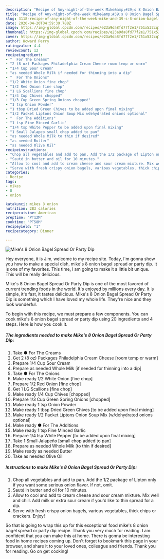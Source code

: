 ```yaml
---
description: "Recipe of Any-night-of-the-week Mike&amp;#39;s 8 Onion Bagel Spread Or Party Dip"
title: "Recipe of Any-night-of-the-week Mike&amp;#39;s 8 Onion Bagel Spread Or Party Dip"
slug: 3118-recipe-of-any-night-of-the-week-mike-and-39-s-8-onion-bagel-spread-or-party-dip
date: 2020-04-20T04:59:30.788Z
image: https://img-global.cpcdn.com/recipes/e23a9da8fd77f2e1/751x532cq70/mikes-8-onion-bagel-spread-or-party-dip-recipe-main-photo.jpg
thumbnail: https://img-global.cpcdn.com/recipes/e23a9da8fd77f2e1/751x532cq70/mikes-8-onion-bagel-spread-or-party-dip-recipe-main-photo.jpg
cover: https://img-global.cpcdn.com/recipes/e23a9da8fd77f2e1/751x532cq70/mikes-8-onion-bagel-spread-or-party-dip-recipe-main-photo.jpg
author: Howard Perry
ratingvalue: 4.4
reviewcount: 12
recipeingredient:
- "  For The Creams"
- "2 (8 oz) Packages Philadelphia Cream Cheese room temp or warm"
- "1/4 Cup Sour Cream"
- "as needed Whole Milk if needed for thinning into a dip"
- "  For The Onions"
- "1/2 White Onion fine chop"
- "1/2 Red Onion fine chop"
- "1 LG Scallions fine chop"
- "1/4 Cup Chives chopped"
- "1/3 Cup Green Spring Onions chopped"
- "1 tsp Onion Powder"
- "1 tbsp Dried Green Chives to be added upon final mixing"
- "1/2 Packet Liptons Onion Soup Mix wdehydrated onions optional"
- "  For The Additions"
- "1 tsp Fine Minced Garlic"
- "1/4 tsp White Pepper to be added upon final mixing"
- "1 Small Jalapeo small chop added to pan"
- "as needed Whole Milk to thin if desired"
- "as needed Butter"
- "as needed Olive Oil"
recipeinstructions:
- "Chop all vegetables and add to pan. Add the 1/2 package of Lipton only if you want some serious onion flavor. If not, omit."
- "Sauté in butter and oil for 10 minutes."
- "Allow to cool and add to cream cheese and sour cream mixture. Mix well and chill. Add milk or extra sour cream if you&#39;d like to thin spread for a dip."
- "Serve with fresh crispy onion bagels, various vegetables, thick chips or crackers. Enjoy!"
categories:
- Recipe
tags:
- mikes
- 8
- onion

katakunci: mikes 8 onion 
nutrition: 283 calories
recipecuisine: American
preptime: "PT12M"
cooktime: "PT58M"
recipeyield: "1"
recipecategory: Dinner

---
```



![Mike&#39;s 8 Onion Bagel Spread Or Party Dip](https://img-global.cpcdn.com/recipes/e23a9da8fd77f2e1/751x532cq70/mikes-8-onion-bagel-spread-or-party-dip-recipe-main-photo.jpg)

Hey everyone, it is Jim, welcome to my recipe site. Today, I'm gonna show you how to make a special dish, mike&#39;s 8 onion bagel spread or party dip. It is one of my favorites. This time, I am going to make it a little bit unique. This will be really delicious.

Mike&#39;s 8 Onion Bagel Spread Or Party Dip is one of the most favored of current trending foods in the world. It's enjoyed by millions every day. It is simple, it's fast, it tastes delicious. Mike&#39;s 8 Onion Bagel Spread Or Party Dip is something which I have loved my whole life. They're nice and they look wonderful.




To begin with this recipe, we must prepare a few components. You can cook mike&#39;s 8 onion bagel spread or party dip using 20 ingredients and 4 steps. Here is how you cook it.

<!--inarticleads1-->

##### The ingredients needed to make Mike&#39;s 8 Onion Bagel Spread Or Party Dip:

1. Take  ● For The Creams
1. Get 2 (8 oz) Packages Philadelphia Cream Cheese [room temp or warm]
1. Prepare 1/4 Cup Sour Cream
1. Prepare as needed Whole Milk [if needed for thinning into a dip]
1. Take  ● For The Onions
1. Make ready 1/2 White Onion [fine chop]
1. Prepare 1/2 Red Onion [fine chop]
1. Get 1 LG Scallions [fine chop]
1. Make ready 1/4 Cup Chives [chopped]
1. Prepare 1/3 Cup Green Spring Onions [chopped]
1. Make ready 1 tsp Onion Powder
1. Make ready 1 tbsp Dried Green Chives [to be added upon final mixing]
1. Make ready 1/2 Packet Liptons Onion Soup Mix [w/dehydrated onions optional]
1. Make ready  ● For The Additions
1. Make ready 1 tsp Fine Minced Garlic
1. Prepare 1/4 tsp White Pepper [to be added upon final mixing]
1. Take 1 Small Jalapeño [small chop added to pan]
1. Prepare as needed Whole Milk [to thin if desired]
1. Make ready as needed Butter
1. Take as needed Olive Oil




<!--inarticleads2-->

##### Instructions to make Mike&#39;s 8 Onion Bagel Spread Or Party Dip:

1. Chop all vegetables and add to pan. Add the 1/2 package of Lipton only if you want some serious onion flavor. If not, omit.
1. Sauté in butter and oil for 10 minutes.
1. Allow to cool and add to cream cheese and sour cream mixture. Mix well and chill. Add milk or extra sour cream if you&#39;d like to thin spread for a dip.
1. Serve with fresh crispy onion bagels, various vegetables, thick chips or crackers. Enjoy!




So that is going to wrap this up for this exceptional food mike&#39;s 8 onion bagel spread or party dip recipe. Thank you very much for reading. I am confident that you can make this at home. There is gonna be interesting food in home recipes coming up. Don't forget to bookmark this page in your browser, and share it to your loved ones, colleague and friends. Thank you for reading. Go on get cooking!
